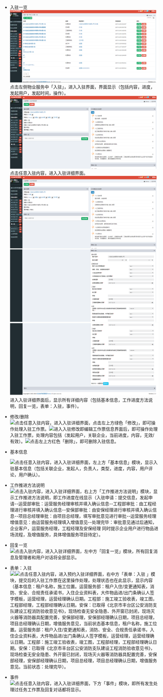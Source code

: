 * 入驻一览![](/assets/入驻.png)点击左侧物业服务中「入驻」，进入入驻界面，界面显示（包括内容，进度，发起用户，发起时间，操作）。![](/assets/入驻1.png)点击任意入驻内容，进入入驻详细界面。![](/assets/入驻1.png)![](/assets/入驻2.png)![](/assets/入驻3.png)进入入驻详细界面后，显示所有详细内容（包括基本信息，工作进度方法说明，回复一览，表单：入驻，事件）。
* 修改/删除  
  ![](blob:https://www.gitbook.com/e2fcd340-f0e7-40a7-b1a7-54d67c156baf)点击任意入驻内容，进入入驻详细界面，点击左上方绿色「修改」，即可操作处理入驻工作票。![](blob:https://www.gitbook.com/11690da6-0ce7-46c0-9d98-51466776c8a1)进入入驻修改即编辑工作票信息界面后，即可操作处理入驻工作票，处理内容包括（发起用户，关联企业，当前进度，内容，无效/有效）。![](blob:https://www.gitbook.com/253d7a43-4d57-4f8a-a29a-111279cf8c5a)点击左上方红色「删除」，即可删除入驻信息。

* 基本信息

  ![](blob:https://www.gitbook.com/8420272e-ab34-4cc6-8c76-0fa8d9aad869)点击任意入驻内容，进入入驻详细界面，左上方「基本信息」模块，显示入驻基本信息（包括关联企业，发起人，负责人，类型，进度，内容，用户评论，用户确认）。

* 工作推进方法说明  
  ![](blob:https://www.gitbook.com/c77a9521-a24b-4d6f-a5f8-463fd4f71946)点击入驻内容，进入入驻详细界面，右上方「工作推进方法说明」模块，显示工作推进方法说明，即工作进度在线显示（入驻申请：提交信息，发起申请--运营部审批：运营服务经理审核并填入确认信息--工程部审批：由工程经理进行审核并填入确认信息--安保部审批：由安保经理进行审核并填入确认信息--项目总经理审批：由项目总经理，填写审批意见进行审批--运营服务经理增值意见：由运营服务经理填入增值意见--处理完毕：审批意见通过后通知，企业客户，运营服务经理，工程经理及安保经理 同时提示企业用户进行物品进场流程，及增值服务，具体增值服务项目待定）。

* 回复一览  
  ![](blob:https://www.gitbook.com/1f5b0678-8738-4756-9cd2-a72f9a3abd0b)点击入驻内容，进入入驻详细界面，左中方「回复一览」模块，所有回复消息及管理者和用户对话将全部显示。

* 表单：入驻  
  ![](blob:https://www.gitbook.com/45c6be39-8c23-4a21-9c45-9f8908ba2740)![](blob:https://www.gitbook.com/2bb1aa27-ce42-4ad0-84e0-d6dbe07ba47a)点击任意入驻内容，进入预约入驻详细界面，右中方「表单：入驻 」模块，提交后的入驻工作票在这里操作处理，处理状态也在此显示，显示内容（基本信息：租户名称，施工位置。运营服务部：租户入住/变更通知表，消防、安全、合规责任承诺书，入住企业资料表，大件物品进/出门条确认人签字模板，运营经理，运营经理确认日期。工程部：施工竣工验收表，竣工图，工程部经理，工程部经理确认日期。安保：已取得《北京市丰台区公安消防支队建设工程消防验收意见书》，现场检查无安全隐患、外开窗已封闭，现场灭火器等消防器具配置完善，安保部经理，安保部经理确认日期，项目总经理，项目总经理确认日期，增值服务意见，当前状态基本信息，租户名称，施工位置。运营服务部：租户入住/变更通知表，消防、安全、合规责任承诺书，入住企业资料表，大件物品进/出门条确认人签字模板，运营经理，运营经理确认日期。工程部：施工竣工验收表，竣工图，工程部经理，工程部经理确认日期。安保：已取得《北京市丰台区公安消防支队建设工程消防验收意见书》，现场检查无安全隐患、外开窗已封闭，现场灭火器等消防器具配置完善，安保部经理，安保部经理确认日期，项目总经理，项目总经理确认日期，增值服务意见。当前状态：处理完毕）。

* 事件  
  ![](blob:https://www.gitbook.com/dd37e590-d8fe-4029-bc5c-29b657b9d822)点击任意入驻内容，进入入驻详细界面，下方「事件」模块，即所有发生处理过任务工作票及回复对话都将显示。



